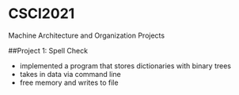 # CSCI2021
Machine Architecture and Organization Projects

##Project 1: Spell Check 
- implemented a program that stores dictionaries with binary trees
- takes in data via command line
- free memory and writes to file
